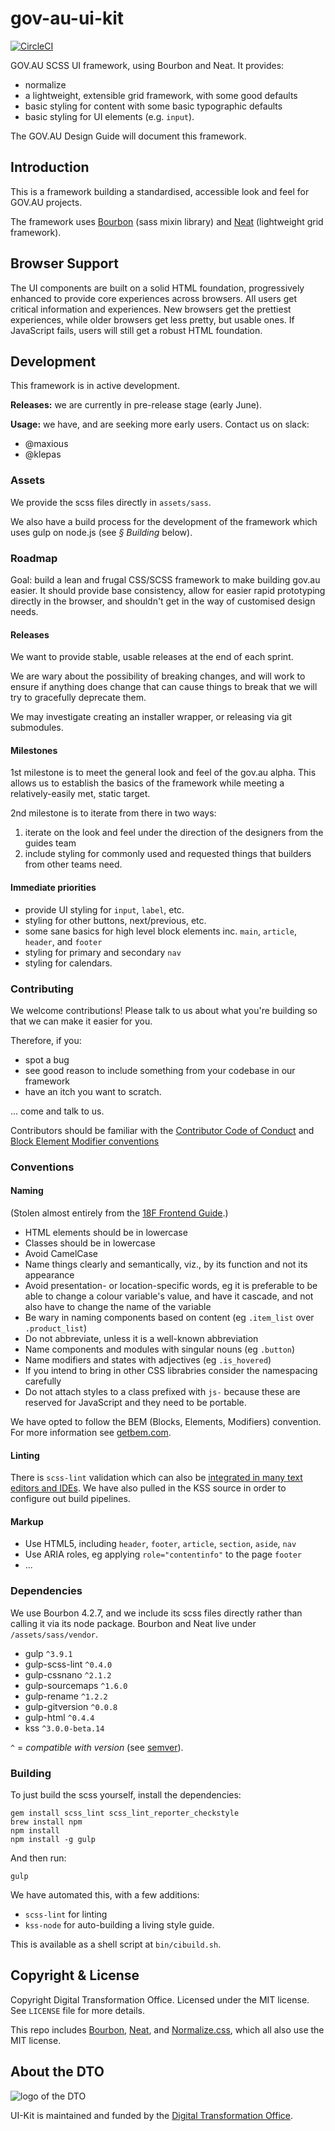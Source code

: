 # gov-au-ui-kit
[![CircleCI](https://circleci.com/gh/AusDTO/gov-au-ui-kit.svg?style=svg)](https://circleci.com/gh/AusDTO/gov-au-ui-kit)

GOV.AU SCSS UI framework, using Bourbon and Neat. It provides:

- normalize
- a lightweight, extensible grid framework, with some good defaults
- basic styling for content with some basic typographic defaults
- basic styling for UI elements (e.g. `input`).

The GOV.AU Design Guide will document this framework.

## Introduction

This is a framework building a standardised, accessible look and feel for GOV.AU projects.

The framework uses [Bourbon](https://github.com/thoughtbot/bourbon) (sass mixin library) and [Neat](https://github.com/thoughtbot/neat) (lightweight grid framework).

## Browser Support

The UI components are built on a solid HTML foundation, progressively enhanced to provide core experiences across browsers. All users get critical information and experiences. New browsers get the prettiest experiences, while older browsers get less pretty, but usable ones. If JavaScript fails, users will still get a robust HTML foundation.

## Development

This framework is in active development.

**Releases:** we are currently in pre-release stage (early June).

**Usage:** we have, and are seeking more early users. Contact us on slack:

- @maxious
- @klepas

### Assets

We provide the scss files directly in `assets/sass`.

We also have a build process for the development of the framework which uses gulp on node.js (see *§ Building* below).

### Roadmap

Goal: build a lean and frugal CSS/SCSS framework to make building gov.au easier. It should provide base consistency, allow for easier rapid prototyping directly in the browser, and shouldn't get in the way of customised design needs.

#### Releases

We want to provide stable, usable releases at the end of each sprint.

We are wary about the possibility of breaking changes, and will work to ensure if anything does change that can cause things to break that we will try to gracefully deprecate them.

We may investigate creating an installer wrapper, or releasing via git submodules.

#### Milestones

1st milestone is to meet the general look and feel of the gov.au alpha. This allows us to establish the basics of the framework while meeting a relatively-easily met, static target.

2nd milestone is to iterate from there in two ways:

1. iterate on the look and feel under the direction of the designers from the guides team
2. include styling for commonly used and requested things that builders from other teams need.

#### Immediate priorities

- provide UI styling for `input`, `label`, etc.
- styling for other buttons, next/previous, etc.
- some sane basics for high level block elements inc. `main`, `article`, `header`, and `footer`
- styling for primary and secondary `nav`
- styling for calendars.

### Contributing

We welcome contributions! Please talk to us about what you're building so that we can make it easier for you.

Therefore, if you:

- spot a bug
- see good reason to include something from your codebase in our framework
- have an itch you want to scratch.

... come and talk to us.

Contributors should be familiar with the [Contributor Code of Conduct](https://github.com/AusDTO/gov-au-ui-kit/blob/master/code_of_conduct.md) and [Block Element Modifier conventions](http://getbem.com/)

### Conventions

#### Naming

(Stolen almost entirely from the [18F Frontend Guide](https://pages.18f.gov/frontend/css-coding-styleguide/naming/).)

* HTML elements should be in lowercase
* Classes should be in lowercase
* Avoid CamelCase
* Name things clearly and semantically, viz., by its function and not its appearance
* Avoid presentation- or location-specific words, eg it is preferable to be able to change a colour variable's value, and have it cascade, and not also have to change the name of the variable
* Be wary in naming components based on content (eg `.item_list` over `.product_list`)
* Do not abbreviate, unless it is a well-known abbreviation
* Name components and modules with singular nouns (eg `.button`)
* Name modifiers and states with adjectives (eg `.is_hovered`)
* If you intend to bring in other CSS librabries consider the namespacing carefully
* Do not attach styles to a class prefixed with `js-` because these are reserved for JavaScript and they need to be portable.

We have opted to follow the BEM (Blocks, Elements, Modifiers) convention. For more information see [getbem.com](http://getbem.com/introduction/).

#### Linting

There is `scss-lint` validation which can also be [integrated in many text editors and IDEs](https://github.com/brigade/scss-lint/#editor-integration). We have also pulled in the KSS source in order to configure out build pipelines.

#### Markup

* Use HTML5, including `header`, `footer`, `article`, `section`, `aside`, `nav`
* Use ARIA roles, eg applying `role="contentinfo"` to the page `footer`
* ...

### Dependencies

We use Bourbon 4.2.7, and we include its scss files directly rather than calling it via its node package. Bourbon and Neat live under `/assets/sass/vendor`.

- gulp `^3.9.1`
- gulp-scss-lint `^0.4.0`
- gulp-cssnano `^2.1.2`
- gulp-sourcemaps `^1.6.0`
- gulp-rename `^1.2.2`
- gulp-gitversion `^0.0.8`
- gulp-html `^0.4.4`
- kss `^3.0.0-beta.14`

`^` = *compatible with version* (see [semver](https://docs.npmjs.com/misc/semver#caret-ranges-123-025-004)).

### Building

To just build the scss yourself, install the dependencies:

```
gem install scss_lint scss_lint_reporter_checkstyle
brew install npm
npm install
npm install -g gulp
```

And then run:

```
gulp
```

We have automated this, with a few additions:

- `scss-lint` for linting
- `kss-node` for auto-building a living style guide.

This is available as a shell script at `bin/cibuild.sh`.

## Copyright & License

Copyright Digital Transformation Office. Licensed under the MIT license. See `LICENSE` file for more details.

This repo includes [Bourbon](http://bourbon.io/), [Neat](http://neat.bourbon.io/), and [Normalize.css](https://necolas.github.io/normalize.css/), which all also use the MIT license.

## About the DTO

![](https://www.dto.gov.au/images/govt-crest.png "logo of the DTO")

UI-Kit is maintained and funded by the [Digital Transformation Office](https://www.dto.gov.au/).
